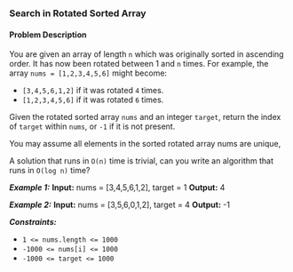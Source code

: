 ### Search in Rotated Sorted Array

#### Problem Description

You are given an array of length `n` which was originally sorted in ascending order. It has now been rotated between 1 and `n` times. For example, the array `nums = [1,2,3,4,5,6]` might become:

- `[3,4,5,6,1,2]` if it was rotated `4` times.
- `[1,2,3,4,5,6]` if it was rotated `6` times.

Given the rotated sorted array `nums` and an integer `target`, return the index of `target` within `nums`, or `-1` if it is not present.

You may assume all elements in the sorted rotated array nums are unique,

A solution that runs in `O(n)` time is trivial, can you write an algorithm that runs in `O(log n)` time?

**_Example 1:_**
**Input:** nums = [3,4,5,6,1,2], target = 1
**Output:** 4

**_Example 2:_**
**Input:** nums = [3,5,6,0,1,2], target = 4
**Output:** -1

**_Constraints:_**

- `1 <= nums.length <= 1000`
- `-1000 <= nums[i] <= 1000`
- `-1000 <= target <= 1000`
